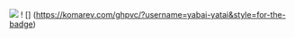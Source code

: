 ![](https://komarev.com/ghpvc/?username=yabai-yatai&label=HEAVEN+ASCENSIONS) ! [] (https://komarev.com/ghpvc/?username=yabai-yatai&style=for-the-badge)
